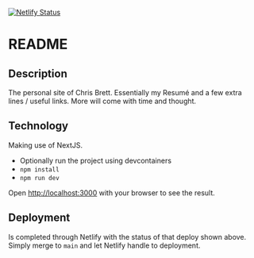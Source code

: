 [![Netlify Status](https://api.netlify.com/api/v1/badges/be74a538-12ab-4c16-a9bf-0a60ae37989e/deploy-status)](https://app.netlify.com/sites/hardcore-newton-661e6f/deploys)

# README

## Description

The personal site of Chris Brett. Essentially my Resumé and a few extra lines / useful links. More will come with time and thought.

## Technology

Making use of NextJS.

- Optionally run the project using devcontainers
- `npm install`
- `npm run dev`

Open [http://localhost:3000](http://localhost:3000) with your browser to see the result.

## Deployment

Is completed through Netlify with the status of that deploy shown above.
Simply merge to `main` and let Netlify handle to deployment.
